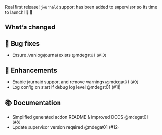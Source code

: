 Real first release! `journald` support has been added to supervisor so its time to launch! 🚀 🎉 

## What’s changed
## 🐛 Bug fixes

- Ensure /var/log/journal exists @mdegat01 (#10)

## 🚀 Enhancements

- Enable journald support and remove warnings @mdegat01 (#9)
- Log config on start if debug log level @mdegat01 (#11)

## 📚 Documentation

- Simplified generated addon README & improved DOCS @mdegat01 (#8)
- Update supervisor version required @mdegat01 (#12)
